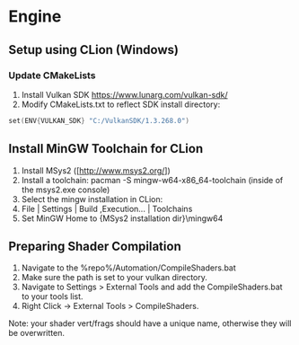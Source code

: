 # Engine

## Setup using CLion (Windows)

### Update CMakeLists
1. Install Vulkan SDK https://www.lunarg.com/vulkan-sdk/
2. Modify CMakeLists.txt to reflect SDK install directory:

```cpp 
set(ENV{VULKAN_SDK} "C:/VulkanSDK/1.3.268.0")
```

## Install MinGW Toolchain for CLion
1. Install MSys2 ([http://www.msys2.org/])
2. Install a toolchain: pacman -S mingw-w64-x86_64-toolchain (inside of the msys2.exe console)
3. Select the mingw installation in CLion:
4. File | Settings | Build ,Execution... | Toolchains
5. Set MinGW Home to {MSys2 installation dir}\mingw64

## Preparing Shader Compilation
1. Navigate to the %repo%/Automation/CompileShaders.bat
2. Make sure the path is set to your vulkan directory. 
3. Navigate to Settings > External Tools and add the CompileShaders.bat to your tools list.
4. Right Click -> External Tools > CompileShaders.

Note: your shader vert/frags should have a unique name, otherwise they will be overwritten.
